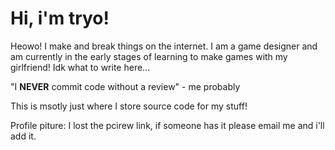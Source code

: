 # Hi, i'm tryo!
Heowo! I make and break things on the internet. I am a game designer and am currently in the early stages of learning to make games with my girlfriend! Idk what to write here... 

"I **NEVER** commit code without a review" 
    - me probably

This is msotly just where I store source code for my stuff!

Profile piture: I lost the pcirew link, if someone has it please email me and i'll add it. 

<!---
tryoxiss/tryoxiss is a ✨ special ✨ repository because its `README.md` (this file) appears on your GitHub profile.
You can click the Preview link to take a look at your changes.
--->
